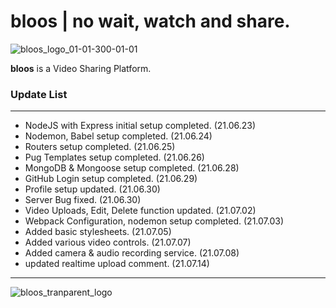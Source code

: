 # bloos | no wait, watch and share.

![bloos_logo_01-01-300-01-01](https://user-images.githubusercontent.com/70316567/124351090-62905100-dc33-11eb-99a3-078d8c5e931c.png)

**bloos** is a Video Sharing Platform.

### Update List

---

- NodeJS with Express initial setup completed. (21.06.23)
- Nodemon, Babel setup completed. (21.06.24)
- Routers setup completed. (21.06.25)
- Pug Templates setup completed. (21.06.26)
- MongoDB & Mongoose setup completed. (21.06.28)
- GitHub Login setup completed. (21.06.29)
- Profile setup updated. (21.06.30)
- Server Bug fixed. (21.06.30)
- Video Uploads, Edit, Delete function updated. (21.07.02)
- Webpack Configuration, nodemon setup completed. (21.07.03)
- Added basic stylesheets. (21.07.05)
- Added various video controls. (21.07.07)
- Added camera & audio recording service. (21.07.08)
- updated realtime upload comment. (21.07.14)

---

![bloos_tranparent_logo](https://user-images.githubusercontent.com/70316567/124351096-66bc6e80-dc33-11eb-94e2-2af9f960c18d.png)
